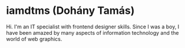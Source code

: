 # iamdtms (Dohány Tamás)

Hi. I'm an IT specialist with frontend designer skills. Since I was a boy, I have been amazed by many aspects of information technology and the world of web graphics.

